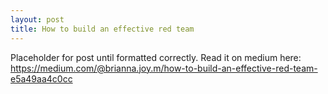 ```yaml
---
layout: post
title: How to build an effective red team
--- 
```


Placeholder for post until formatted correctly.
Read it on medium here: https://medium.com/@brianna.joy.m/how-to-build-an-effective-red-team-e5a49aa4c0cc
